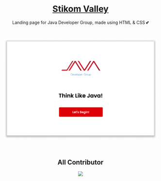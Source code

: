 <!-- markdownlint-disable MD033 MD041 -->

<div align="center">

# [Stikom Valley](https://stikom-java-network.github.io/)

Landing page for Java Developer Group, made using HTML & CSS 💕

<br />

![preview](./preview.png)

<br />

## All Contributor
<a href="https://github.com/stikom-java-network/stikom-java-network.github.io
/graphs/contributors">
  <img src="https://contrib.rocks/image?repo=stikom-java-network/stikom-java-network.github.io" />
</a>

</div>